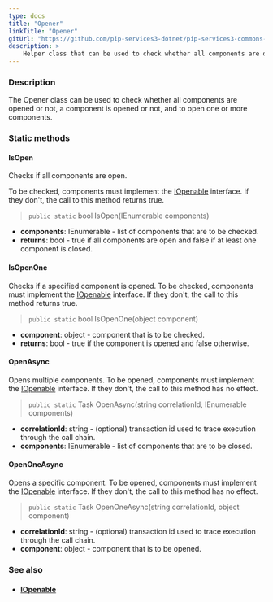 ```yaml
---
type: docs
title: "Opener"
linkTitle: "Opener"
gitUrl: "https://github.com/pip-services3-dotnet/pip-services3-commons-dotnet"
description: >
    Helper class that can be used to check whether all components are opened or not, a component is opened or not, and to open one or more components.
---
```


### Description

The Opener class can be used to check whether all components are opened or not, a component is opened or not, and to open one or more components.

### Static methods

#### IsOpen
Checks if all components are open.

To be checked, components must implement the [IOpenable](../iopenable) interface.
If they don't, the call to this method returns true.

> `public static` bool IsOpen(IEnumerable components)

- **components**: IEnumerable - list of components that are to be checked.
- **returns**: bool - true if all components are open and false if at least one component is closed.

#### IsOpenOne
Checks if a specified component is opened.
To be checked, components must implement the [IOpenable](../iopenable) interface.
If they don't, the call to this method returns true.

> `public static` bool IsOpenOne(object component)

- **component**: object - component that is to be checked.
- **returns**: bool - true if the component is opened and false otherwise.


#### OpenAsync
Opens multiple components.
To be opened, components must implement the [IOpenable](../iopenable) interface.
If they don't, the call to this method has no effect.

> `public static` Task OpenAsync(string correlationId, IEnumerable components)

- **correlationId**: string - (optional) transaction id used to trace execution through the call chain.
- **components**: IEnumerable - list of components that are to be closed.


#### OpenOneAsync
Opens a specific component.
To be opened, components must implement the [IOpenable](../iopenable) interface.
If they don't, the call to this method has no effect.

> `public static` Task OpenOneAsync(string correlationId, object component)

- **correlationId**: string - (optional) transaction id used to trace execution through the call chain.
- **component**: object - component that is to be opened.



### See also
- #### [IOpenable](../iopenable)
